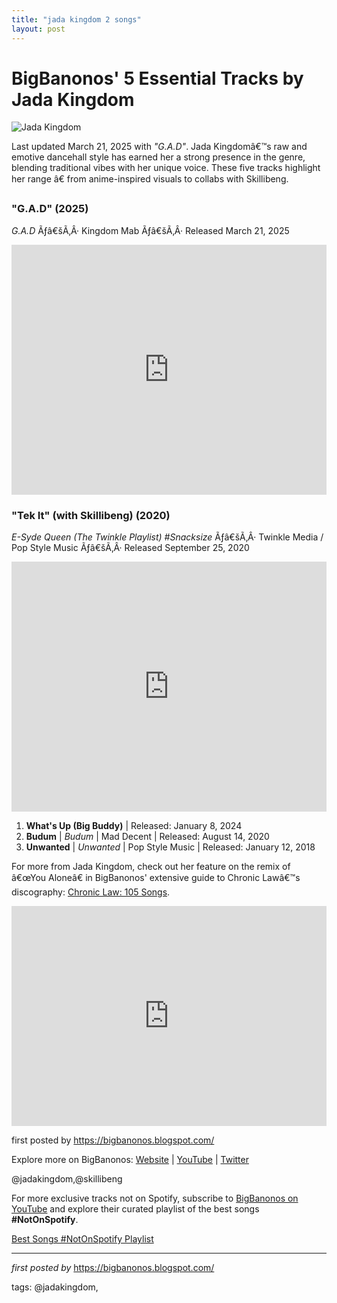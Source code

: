 ```yaml
---
title: "jada kingdom 2 songs"
layout: post
---
```

<h1>BigBanonos' 5 Essential Tracks by Jada Kingdom</h1> <div> <img alt="Jada Kingdom" src="https://thefader-res.cloudinary.com/private_images/w_760,c_limit,f_auto,q_auto:best/JADA_X_FADER_zluybe/jada-kingdom-is-jamaicas-alternative-voice-of-pain.jpg" />
</div> <p>Last updated March 21, 2025 with <em>"G.A.D"</em>. Jada Kingdomâ€™s raw and emotive dancehall style has earned her a strong presence in the genre, blending traditional vibes with her unique voice. These five tracks highlight her range â€ from anime-inspired visuals to collabs with Skillibeng.</p> <!-- New 2025 update -->
<h3>"G.A.D" (2025)</h3>
<p><em>G.A.D</em> Ãƒâ€šÃ‚Â· Kingdom Mab Ãƒâ€šÃ‚Â· Released March 21, 2025</p>
<iframe width="100%" height="400" src="https://www.youtube.com/embed/uFTqH155krE" title="Jada Kingdom - G.A.D (Official Video)" frameborder="0" allow="accelerometer; autoplay; clipboard-write; encrypted-media; gyroscope; picture-in-picture; web-share" allowfullscreen></iframe> <h3>"Tek It" (with Skillibeng) (2020)</h3>
<p><em>E-Syde Queen (The Twinkle Playlist) #Snacksize</em> Ãƒâ€šÃ‚Â· Twinkle Media / Pop Style Music Ãƒâ€šÃ‚Â· Released September 25, 2020</p>
<iframe width="100%" height="400" src="https://www.youtube.com/embed/dQyQGyzbevw" title="Jada Kingdom, Skillibeng - Tek It (Official Video)" frameborder="0" allow="accelerometer; autoplay; clipboard-write; encrypted-media; gyroscope; picture-in-picture; web-share" allowfullscreen></iframe> <!-- Previous songs -->
<ol> <li><strong>What's Up (Big Buddy)</strong> | Released: January 8, 2024</li> <li><strong>Budum</strong> | <em>Budum</em> | Mad Decent | Released: August 14, 2020</li> <li><strong>Unwanted</strong> | <em>Unwanted</em> | Pop Style Music | Released: January 12, 2018</li>
</ol> <p>For more from Jada Kingdom, check out her feature on the remix of â€œYou Aloneâ€ in BigBanonos' extensive guide to Chronic Lawâ€™s discography: <a href="https://bigbanonos.blogspot.com/2024/10/chronic-law-105-songs.html">Chronic Law: 105 Songs</a>.</p> <div> <iframe allow="autoplay; clipboard-write; encrypted-media; fullscreen; picture-in-picture" allowfullscreen="" frameborder="0" height="352" loading="lazy" src="https://open.spotify.com/embed/playlist/4CVH6Ye4THJ5vhmD5ChKlA?utm_source=generator" width="100%"></iframe>
</div> <p>first posted by <a href="https://bigbanonos.blogspot.com/">https://bigbanonos.blogspot.com/</a></p> <div> <p>Explore more on BigBanonos: <a href="https://bigbanonos.blogspot.com/">Website</a> | <a href="https://www.youtube.com/@BigBanonos">YouTube</a> | <a href="https://x.com/bigbanonos">Twitter</a></p>
</div> <!--Tags-->
<p>@jadakingdom,@skillibeng</p>


<!--Subscribe and Playlist Links-->
<div>
    <p>For more exclusive tracks not on Spotify, subscribe to <a href="https://www.youtube.com/@BigBanonos" target="_blank">BigBanonos on YouTube</a> and explore their curated playlist of the best songs <strong>#NotOnSpotify</strong>.</p>
    <p><a href="https://www.youtube.com/playlist?list=PLtuNtuTatqI0kFahUCbtbfenC_ET5O_tr" target="_blank">Best Songs #NotOnSpotify Playlist<br /></a></p></div>

<hr />

<p><em>first posted by</em> <a href="https://bigbanonos.blogspot.com/" rel="noopener" target="_new">https://bigbanonos.blogspot.com/</a></p>

<p>tags: @jadakingdom,</p>
